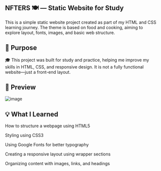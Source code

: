 NFTERS 🍽️ — Static Website for Study
-------------------------------------

This is a simple static website project created as part of my HTML and CSS learning journey. 
The theme is based on food and cooking, aiming to explore layout, fonts, images, and basic web structure.


📖 Purpose
-----------

🎓 This project was built for study and practice, helping me improve my skills in HTML, CSS, and responsive design. 
It is not a fully functional website—just a front-end layout.


📸 Preview
------------

![image](https://github.com/user-attachments/assets/aa11653c-2f15-4674-81fd-204ca95da38d)


💡 What I Learned
-------------------

How to structure a webpage using HTML5

Styling using CSS3

Using Google Fonts for better typography

Creating a responsive layout using wrapper sections

Organizing content with images, links, and headings
